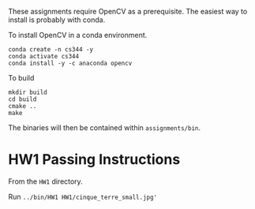 These assignments require OpenCV as a prerequisite. The easiest way to install is probably with conda.

To install OpenCV in a conda environment.
```
conda create -n cs344 -y
conda activate cs344
conda install -y -c anaconda opencv
```

To build
```
mkdir build
cd build
cmake ..
make
```
The binaries will then be contained within `assignments/bin`.

# HW1 Passing Instructions
From the `HW1` directory.

Run `../bin/HW1 HW1/cinque_terre_small.jpg'`